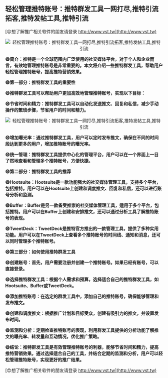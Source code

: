 ## **轻松管理推特账号：推特群发工具一网打尽,推特引流拓客,推特发帖工具,推特引流**

[😍想了解推广相关软件的朋友请登录 http://www.vst.tw](http://www.vst.tw)

 <center><img src="https://vst.tw/MP4/tuiguang/png/6.png" alt="轻松管理推特账号：推特群发工具一网打尽,推特引流拓客,推特发帖工具,推特引流"></center>

**😄简介：推特是一个全球范围内广泛使用的社交媒体平台，对于个人和企业而言，有效地管理推特账号是非常重要的。本文将介绍一些推特群发工具，帮助用户轻松管理推特账号，提高推特营销效果。**

**😄第一部分：推特群发工具的重要性**

**😄推特群发工具可以帮助用户更加高效地管理推特账号，实现以下目标：**

**😄节省时间和精力：推特群发工具可以自动化发送推文、回复和私信，减少手动操作的繁琐步骤，节省用户的时间和精力。**

 <center><img src="https://vst.tw/MP4/tuiguang/png/7.png" alt="轻松管理推特账号：推特群发工具一网打尽,推特引流拓客,推特发帖工具,推特引流"></center>

**😄增加曝光率：通过推特群发工具，用户可以定时发布推文，确保在不同的时间段达到更多的用户，增加推特账号的曝光率。**

**😄统一管理：推特群发工具提供中心化的管理平台，用户可以在一个界面上一目了然地查看和管理多个推特账号，方便快捷。**

**😄第二部分：推特群发工具的推荐**

**😄Hootsuite：Hootsuite是一款功能强大的社交媒体管理工具，支持多个平台，包括推特。用户可以在Hootsuite上创建和调度推文、回复和私信，还可以进行账号分析和监测。**

**😄Buffer：Buffer是另一款备受推崇的社交媒体管理工具，适用于多个平台，包括推特。用户可以在Buffer上创建和安排推文，还可以通过分析工具了解推特账号的表现。**

**😄TweetDeck：TweetDeck是推特官方推出的一款管理工具，提供了多种实用功能。用户可以在TweetDeck上查看多个推特账号的时间线、通知和消息，还可以同时管理多个推特账号。**

**😄第三部分：如何使用推特群发工具**

**😄创建账号：首先，用户需要注册并创建一个推特账号。如果已经有账号，可以直接登录。**

**😄选择推特群发工具：根据个人需求和预算，选择适合自己的推特群发工具，如Hootsuite、Buffer或TweetDeck。**

**😄添加推特账号：在选定的群发工具中，添加自己的推特账号，确保能够管理和发布推文。**

**😄创建和调度推文：根据推广计划和目标受众，创建有吸引力的推文，并设置发布时间。**

**😄监测和分析：定期检查推特账号的表现，利用群发工具提供的分析功能了解推文的曝光率、转发量和互动情况，优化推广策略。**

**😄结论：推特群发工具是有效管理推特账号的利器，能够节省时间和精力，提高推特营销效果。通过选择适合自己的工具，并结合定期的监测和分析，用户可以轻松管理推特账号，实现更好的推广结果。**

[😍想了解推广相关软件的朋友请登录 http://www.vst.tw](http://www.vst.tw)



